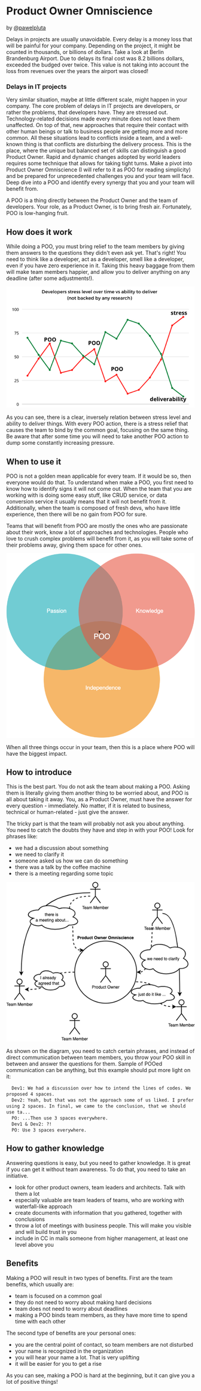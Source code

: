 # Product Owner Omniscience

by [@pawelpluta](https://github.com/pawelpluta)

Delays in projects are usually unavoidable. Every delay is a money loss that will be painful for your company. 
Depending on the project, it might be counted in thousands, or billions of dollars. Take a look at Berlin Brandenburg Airport.
Due to delays its final cost was 8.2 billions dollars, exceeded the budged over twice. This value is not taking into account the loss from revenues over the years the airport was closed!

### Delays in IT projects

Very similar situation, maybe at little different scale, might happen in your company. 
The core problem of delays in IT projects are developers, or rather the problems, that developers have.
They are stressed out. Technology-related decisions made every minute does not leave them unaffected.
On top of that, new approaches that require their contact with other human beings or talk to business people are getting more and more common.
All these situations lead to conflicts inside a team, and a well-known thing is that conflicts are disturbing the delivery process.
This is the place, where the unique but balanced set of skills can distinguish a good Product Owner.
Rapid and dynamic changes adopted by world leaders requires some technique that allows for taking tight turns.
Make a pivot into Product Owner Omniscience (I will refer to it as POO for reading simplicity) and be prepared for unprecedented challenges you and your team will face.
Deep dive into a POO and identify every synergy that you and your team will benefit from.

A POO is a thing directly between the Product Owner and the team of developers.
Your role, as a Product Owner, is to bring fresh air.
Fortunately, POO is low-hanging fruit.

## How does it work

While doing a POO, you must bring relief to the team members by giving them answers to the questions they didn't even ask yet.
That's right! You need to think like a developer, act as a developer, smell like a developer, even if you have zero experience in it.
Taking this heavy baggage from them will make team members happier, and allow you to deliver anything on any deadline (after some adjustments!).

![Developers stress level to POO relation](images/dev-stress-level.png)

As you can see, there is a clear, inversely relation between stress level and ability to deliver things.
With every POO action, there is a stress relief that causes the team to bind by the common goal, focusing on the same thing.
Be aware that after some time you will need to take another POO action to dump some constantly increasing pressure.

## When to use it

POO is not a golden mean applicable for every team. If it would be so, then everyone would do that.
To understand when make a POO, you first need to know how to identify signs it will not come out.
When the team that you are working with is doing some easy stuff, like CRUD service, or data conversion service it usually means that it will not benefit from it.
Additionally, when the team is composed of fresh devs, who have little experience, then there will be no gain from POO for sure.

Teams that will benefit from POO are mostly the ones who are passionate about their work, know a lot of approaches and technologies.
People who love to crush complex problems will benefit from it, as you will take some of their problems away, giving them space for other ones.

![Venn diagram illustrating when to introduce POO](images/venn.png)

When all three things occur in your team, then this is a place where POO will have the biggest impact.

## How to introduce

This is the best part. You do not ask the team about making a POO.
Asking them is literally giving them another thing to be worried about, and POO is all about taking it away.
You, as a Product Owner, must have the answer for every question - immediately.
No matter, if it is related to business, technical or human-related - just give the answer.

The tricky part is that the team will probably not ask you about anything.
You need to catch the doubts they have and step in with your POO! Look for phrases like:
* we had a discussion about something
* we need to clarify it
* someone asked us how we can do something
* there was a talk by the coffee machine
* there is a meeting regarding some topic

![Ilustration of POO in action](images/poo-in-practice.png)

As shown on the diagram, you need to catch certain phrases, and instead of direct communication between team members,
you throw your POO skill in between and answer the questions for them.
Sample of POOed communication can be anything, but this example should put more light on it:
```
  Dev1: We had a discussion over how to intend the lines of codes. We proposed 4 spaces.
  Dev2: Yeah, but that was not the approach some of us liked. I prefer using 2 spaces. In final, we came to the conclusion, that we should use ta...
  PO: ...Then use 3 spaces everywhere.
  Dev1 & Dev2: ?!
  PO: Use 3 spaces everywhere.
```

## How to gather knowledge

Answering questions is easy, but you need to gather knowledge. It is great if you can get it without team awareness.
To do that, you need to take an initiative.
* look for other product owners, team leaders and architects. Talk with them a lot
* especially valuable are team leaders of teams, who are working with waterfall-like approach
* create documents with information that you gathered, together with conclusions
* throw a lot of meetings with business people. This will make you visible and will build trust in you
* include in CC in mails someone from higher management, at least one level above you

## Benefits

Making a POO will result in two types of benefits. First are the team benefits, which usually are:
* team is focused on a common goal
* they do not need to worry about making hard decisions
* team does not need to worry about deadlines
* making a POO binds team members, as they have more time to spend time with each other

The second type of benefits are your personal ones:
* you are the central point of contact, so team members are not disturbed
* your name is recognized in the organization
* you will hear your name a lot. That is very uplifting
* it will be easier for you to get a rise

As you can see, making a POO is hard at the beginning, but it can give you a lot of positive things!
